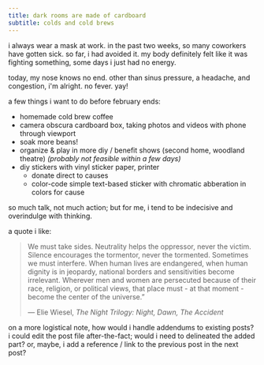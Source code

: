 ```yaml
---
title: dark rooms are made of cardboard
subtitle: colds and cold brews
---
```


i always wear a mask at work. in the past two weeks, so many coworkers have gotten sick.
so far, i had avoided it. my body definitely felt like it was fighting something, 
some days i just had no energy.

today, my nose knows no end. other than sinus pressure, a headache, and congestion, i'm alright.
no fever. yay!

a few things i want to do before february ends:

-  homemade cold brew coffee
-  camera obscura cardboard box, taking photos and videos with phone through viewport
-  soak more beans!
-  organize & play in more diy / benefit shows (second home, woodland theatre) _(probably not feasible within a few days)_
-  diy stickers with vinyl sticker paper, printer
    - donate direct to causes
    - color-code simple text-based sticker with chromatic abberation in colors for cause

so much talk, not much action; but for me, i tend to be indecisive and overindulge with thinking.

a quote i like:
<blockquote cite='https://www.goodreads.com/quotes/99574-we-must-take-sides-neutrality-helps-the-oppressor-never-the'>
  <p>We must take sides. Neutrality helps the oppressor, never the victim.
  Silence encourages the tormentor, never the tormented.
  Sometimes we must interfere.
  When human lives are endangered, when human dignity is in jeopardy, national borders and sensitivities become irrelevant.
  Wherever men and women are persecuted because of their race, religion, or political views, that place must - at that moment - become the center of the universe.”</p>
  <footer>
    ― Elie Wiesel, <cite>The Night Trilogy: Night, Dawn, The Accident</cite>
  </footer>
</blockquote>

on a more logistical note, how would i handle addendums to existing posts?
i could edit the post file after-the-fact; would i need to delineated the added part?
or, maybe, i add a reference / link to the previous post in the next post?
